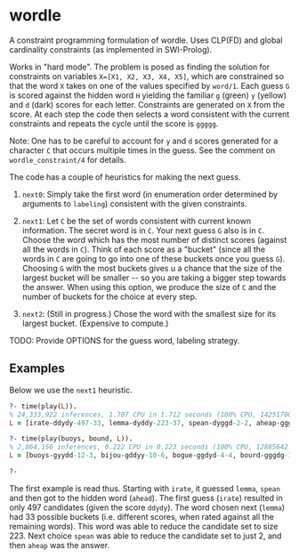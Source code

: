 # wordle
A constraint programming formulation of wordle. Uses CLP(FD) and global cardinality constraints (as implemented in SWI-Prolog).

Works in "hard mode". The problem is posed as finding the solution for constraints on variables `X=[X1, X2, X3, X4, X5]`, which are constrained so that the word `X` takes on one of the values specified by `word/1`. Each guess `G` is scored against the hidden word `H` yielding the familiar `g` (green) `y` (yellow) and `d` (dark) scores for each letter. Constraints are generated on `X` from the score. At each step the code then selects a word consistent with the current constraints and repeats the cycle until the score is `ggggg`.

Note: One has to be careful to account for `y` and `d` scores generated for a character `C` that occurs multiple times in the guess. See the comment on `wordle_constraint/4` for details.

The code has a couple of heuristics for making the next guess.
1. `next0`: Simply take the first word (in enumeration order determined by arguments to `labeling`) consistent with the given constraints.
2. `next1`: Let `C` be the set of words consistent with current known information. The secret word is in `C`. Your next guess `G` also is in `C`. Choose the word  which has the most number of distinct scores (against all the words in `C`). Think of each score as a "bucket" (since all the words in `C` are going to go into one of these buckets once you guess `G`). Choosing `G` with the most buckets gives u a chance that the size of the largest bucket will be smaller -- so you are taking a bigger step towards the answer. When using this option, we produce the size of `C` and the number of buckets for the choice at every step.

3. `next2`: (Still in progress.) Chose the word with the smallest size for its largest bucket. (Expensive to compute.)

TODO: Provide OPTIONS for the guess word, labeling strategy.

## Examples

Below we use the `next1` heuristic.
```prolog
?- time(play(L)).
% 24,333,922 inferences, 1.707 CPU in 1.712 seconds (100% CPU, 14251700 Lips)
L = [irate-ddydy-497-33, lemma-dyddy-223-37, spean-dyggd-2-2, aheap-gggg] 

?- time(play(buoys, bound, L)).
% 2,864,156 inferences, 0.222 CPU in 0.223 seconds (100% CPU, 12885642 Lips)
L = [buoys-gyydd-12-3, bijou-gddyy-10-6, bogue-ggdyd-4-4, bourd-gggdg-1-1, bound-gggg] .

?- 
```
The first example is read thus. Starting with `irate`, it guessed `lemma`, `spean` and then got to the hidden word (`ahead`). The first guess (`irate`) resulted in only 497 candidates (given the score `ddydy`). The word chosen next (`lemma`) had 33 possible buckets (i.e. different scores, when rated against all the remaining words). This word was able to reduce the candidate set to size 223. Next choice `spean` was able to reduce the candidate set to just 2, and then `aheap` was the answer.
